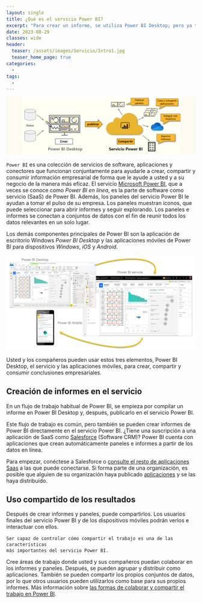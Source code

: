 ```yaml
---
layout: single
title: ¿Qué es el servicio Power BI?
excerpt: "Para crear un informe, se utiliza Power BI Desktop; pero ya terminado, ¿Cómo poder compartirlo con los compañeros o jefes?; el servicio Power BI, te permite crear areas de trabajo y poder compartir tus trabajos con las demás personas (sólo si tienes una licencia !!!)."
date: 2023-08-29
classes: wide
header:
  teaser: /assets/images/Servicio/Intro1.jpg
  teaser_home_page: true
categories:
  - 
tags:
  - 
---
```


![](/assets/images/Servicio/Intro2.png)

`Power BI` es una colección de servicios de software, aplicaciones y conectores que funcionan conjuntamente para ayudarle a crear, compartir y consumir información empresarial de forma que le ayude a usted y a su negocio de la manera más eficaz. El servicio [Microsoft Power BI](https://app.powerbi.com), que a veces se conoce como *Power BI en línea*, es la parte de software como servicio (SaaS) de Power BI. Además, los paneles del servicio Power BI le ayudan a tomar el pulso de su empresa. Los paneles muestran iconos, que puede seleccionar para abrir informes y seguir explorando. Los paneles e informes se conectan a conjuntos de datos con el fin de reunir todos los datos relevantes en un solo lugar.

Los demás componentes principales de Power BI son la aplicación de escritorio Windows *Power BI Desktop* y las aplicaciones móviles de Power BI para dispositivos *Windows*, *iOS* y *Android*.

<center>
    <img src='./../assets/images/Servicio/Plataformas.png'>
</center>

Usted y los compañeros pueden usar estos tres elementos, Power BI Desktop, el servicio y las aplicaciones móviles, para crear, compartir y consumir conclusiones empresariales.

## Creación de informes en el servicio

En un flujo de trabajo habitual de Power BI, se empieza por compilar un informe en Power BI Desktop y, después, publicarlo en el servicio Power BI.

Este flujo de trabajo es común, pero también se pueden crear informes de Power BI directamente en el servicio Power BI. ¿Tiene una suscripción a una aplicación de SaaS como [Salesforce](https://www.salesforce.com/mx/) (Software CRM)? Power BI cuenta con aplicaciones que crean automáticamente paneles e informes a partir de los datos en línea.

Para empezar, conéctese a Salesforce o [consulte el resto de aplicaciones Saas](https://learn.microsoft.com/es-es/power-bi/connect-data/service-get-data) a las que puede conectarse. Si forma parte de una organización, es posible que alguien de su organización haya publicado [aplicaciones](https://learn.microsoft.com/es-es/power-bi/collaborate-share/service-create-distribute-apps) y se las haya distribuido.

## Uso compartido de los resultados

Después de crear informes y paneles, puede compartirlos. Los usuarios finales del servicio Power BI y de los dispositivos móviles podrán verlos e interactuar con ellos.

```text
Ser capaz de controlar cómo compartir el trabajo es una de las características
más importantes del servicio Power BI.
```

Cree áreas de trabajo donde usted y sus compañeros puedan colaborar en los informes y paneles. Después, se pueden agrupar y distribuir como aplicaciones. También se pueden compartir los propios conjuntos de datos, por lo que otros usuarios pueden utilizarlos como base para sus propios informes. Más información sobre [las formas de colaborar y compartir el trabajo en Power BI](https://learn.microsoft.com/es-es/power-bi/collaborate-share/service-how-to-collaborate-distribute-dashboards-reports).
